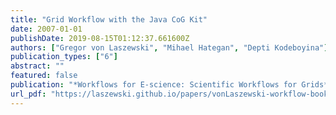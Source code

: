 ```yaml
---
title: "Grid Workflow with the Java CoG Kit"
date: 2007-01-01
publishDate: 2019-08-15T01:12:37.661600Z
authors: ["Gregor von Laszewski", "Mihael Hategan", "Depti Kodeboyina"]
publication_types: ["6"]
abstract: ""
featured: false
publication: "*Workflows for E-science: Scientific Workflows for Grids*"
url_pdf: "https://laszewski.github.io/papers/vonLaszewski-workflow-book.pdf"
---
```


